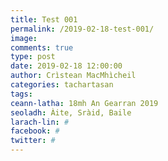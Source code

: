 ```yaml
---
title: Test 001
permalink: /2019-02-18-test-001/
image:
comments: true
type: post
date: 2019-02-18 12:00:00
author: Crìstean MacMhìcheil
categories: tachartasan
tags:
ceann-latha: 18mh An Gearran 2019
seoladh: Àite, Sràid, Baile
larach-lin: #
facebook: #
twitter: #
---
```


